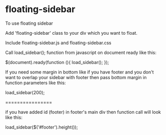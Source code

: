 floating-sidebar
================

To use floating sidebar

Add 'floating-sidebar' class to your div which you want to float.

Include floating-sidebar.js and floating-sidebar.css

Call load_sidebar(); function from javascript on document ready like this:

$(document).ready(function (){
	load_sidebar();
});

If you need some margin in bottom like if you have footer and you don't want to overlap your sidebar with footer then pass bottom margin in function parameters like this:

load_sidebar(200);

================

if you have added id (footer) in footer's main div then function call will look like this:

load_sidebar($('#footer').height());
